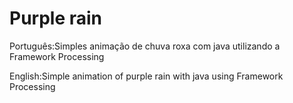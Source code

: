 # Purple rain
Português:Simples animação de chuva roxa com java utilizando  a Framework Processing

English:Simple animation of purple rain with java using Framework Processing
